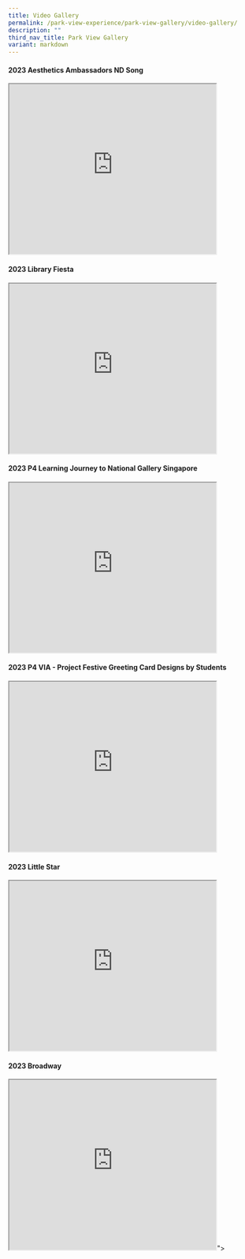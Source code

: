 ```yaml
---
title: Video Gallery
permalink: /park-view-experience/park-view-gallery/video-gallery/
description: ""
third_nav_title: Park View Gallery
variant: markdown
---
```

<h4>2023 Aesthetics Ambassadors ND Song</h4>

<iframe src="https://www.youtube.com/embed/K_xINo50T24?controls=0" height="345" width="420">
</iframe>

<h4>2023 Library Fiesta</h4>

<iframe src="https://www.youtube.com/embed/PHGBmiraIuA?controls=0" height="345" width="420">
</iframe>

<h4>2023 P4 Learning Journey to National Gallery Singapore</h4>

<iframe src="https://www.youtube.com/embed/KrXbf6aODbE?controls=0" height="345" width="420">
</iframe>

<h4>2023 P4 VIA - Project Festive Greeting Card Designs by Students</h4>

<iframe src="https://www.youtube.com/embed/iUUVXmzx98Y?controls=0" height="345" width="420">
</iframe>

<h4>2023 Little Star</h4>

<iframe allowfullscreen="" src="https://www.youtube.com/embed/Wt9qVZyemgM?si=AIa6zSm7ZY7rl5B2" height="345" width="420"></iframe>


<h4>2023 Broadway</h4>

<iframe src="https://www.youtube.com/embed/pQYRbiJXTqg?si=rRFq1YgqA-a-513g" height="345" width="420"></iframe>"&gt;


